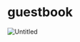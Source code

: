 # guestbook

![Untitled](https://s3-us-west-2.amazonaws.com/secure.notion-static.com/cbbe4dd9-0e12-429a-a42d-9b3cf6d18b64/Untitled.png)
